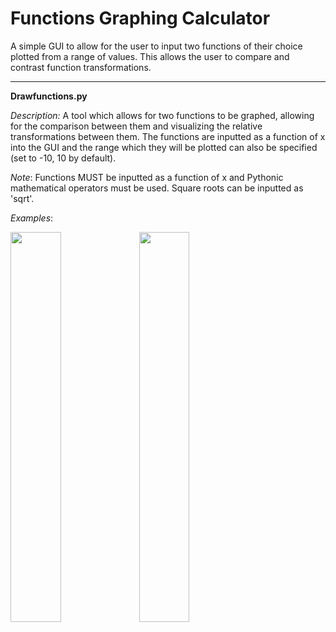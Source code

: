 # Functions Graphing Calculator

A simple GUI to allow for the user to input two functions of their choice plotted from a range of values.
This allows the user to compare and contrast function transformations.

---

**Drawfunctions.py**

<i>Description:</i> A tool which allows for two functions to be graphed, allowing for the comparison between them and visualizing the
relative transformations between them. The functions are inputted as a function of x into the GUI and the range which they will be plotted
can also be specified (set to -10, 10 by default).

<i>Note</i>: Functions MUST be inputted as a function of x and Pythonic mathematical operators must be used. Square roots can be inputted 
as 'sqrt'.

<i>Examples</i>: 

<img src="https://puu.sh/FLqko/d2ce693fd6.png" width="40%">

<img src="https://puu.sh/FLqnA/697b9738fc.png" width="40%">
